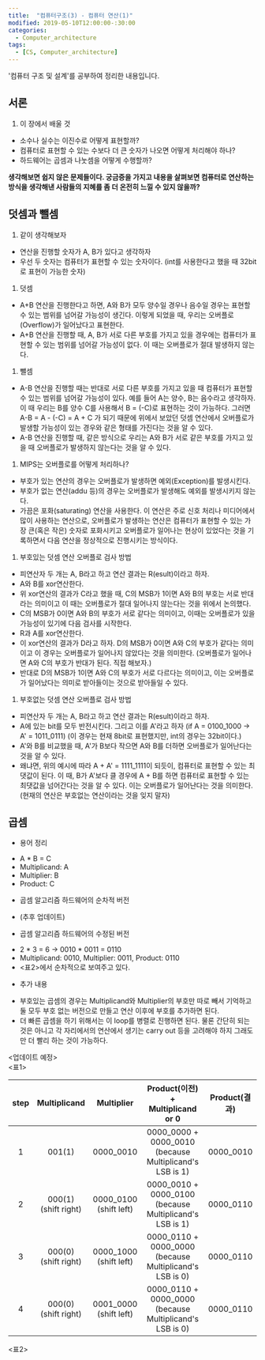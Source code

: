 ```yaml
---
title:  "컴퓨터구조(3) - 컴퓨터 연산(1)"
modified: 2019-05-10T12:00:00-:30:00
categories:
  - Computer_architecture
tags:
  - [CS, Computer_architecture]
---
```


'컴퓨터 구조 및 설계'를 공부하여 정리한 내용입니다.

## 서론
1. 이 장에서 배울 것
 - 소수나 실수는 이진수로 어떻게 표현할까?
 - 컴퓨터로 표현할 수 있는 수보다 더 큰 숫자가 나오면 어떻게 처리해야 하나?
 - 하드웨어는 곱셈과 나눗셈을 어떻게 수행할까?

**생각해보면 쉽지 않은 문제들이다. 궁금증을 가지고 내용을 살펴보면 컴퓨터로 연산하는 방식을 생각해낸 사람들의 지혜를 좀 더 온전히 느낄 수 있지 않을까?**

## 덧셈과 뺄셈
1. 같이 생각해보자
 - 연산을 진행할 숫자가 A, B가 있다고 생각하자
 - 우선 두 숫자는 컴퓨터가 표현할 수 있는 숫자이다. (int를 사용한다고 했을 때 32bit로 표현이 가능한 숫자)

1. 덧셈
 - A+B 연산을 진행한다고 하면, A와 B가 모두 양수일 경우나 음수일 경우는 표현할 수 있는 범위를 넘어갈 가능성이 생긴다. 이렇게 되었을 때, 우리는 오버플로(Overflow)가 일어났다고 표현한다.
 - A+B 연산을 진행할 때, A, B가 서로 다른 부호를 가지고 있을 경우에는 컴퓨터가 표현할 수 있는 범위를 넘어갈 가능성이 없다. 이 때는 오버플로가 절대 발생하지 않는다.

1. 뺄셈
 - A-B 연산을 진행할 때는 반대로 서로 다른 부호를 가지고 있을 때 컴퓨터가 표현할 수 있는 범위를 넘어갈 가능성이 있다. 예를 들어 A는 양수, B는 음수라고 생각하자. 이 때 우리는 B를 양수 C를 사용해서 B = (-C)로 표현하는 것이 가능하다. 그러면 A-B = A - (-C) = A + C 가 되기 때문에 위에서 보았던 덧셈 연산에서 오버플로가 발생할 가능성이 있는 경우와 같은 형태를 가진다는 것을 알 수 있다.
 - A-B 연산을 진행할 때, 같은 방식으로 우리는 A와 B가 서로 같은 부호를 가지고 있을 때 오버플로가 발생하지 않는다는 것을 알 수 있다.

1. MIPS는 오버플로를 어떻게 처리하나?
 - 부호가 있는 연산의 경우는 오버플로가 발생하면 예외(Exception)를 발생시킨다.
 - 부호가 없는 연산(addu 등)의 경우는 오버플로가 발생해도 예외를 발생시키지 않는다.
 - 가끔은 포화(saturating) 연산을 사용한다. 이 연산은 주로 신호 처리나 미디어에서 많이 사용하는 연산으로, 오버플로가 발생하는 연산은 컴퓨터가 표현할 수 있는 가장 큰(혹은 작은) 숫자로 포화시키고 오버플로가 일어나는 현상이 있었다는 것을 기록하면서 다음 연산을 정상적으로 진행시키는 방식이다.

1. 부호있는 덧셈 연산 오버플로 검사 방법
 - 피연산자 두 개는 A, B라고 하고 연산 결과는 R(esult)이라고 하자.
 - A와 B를 xor연산한다.
 - 위 xor연산의 결과가 C라고 했을 때, C의 MSB가 1이면 A와 B의 부호는 서로 반대라는 의미이고 이 때는 오버플로가 절대 일어나지 않는다는 것을 위에서 논의했다.
 - C의 MSB가 0이면 A와 B의 부호가 서로 같다는 의미이고, 이때는 오버플로가 있을 가능성이 있기에 다음 검사를 시작한다.
 - R과 A를 xor연산한다.
 - 이 xor연산의 결과가 D라고 하자. D의 MSB가 0이면 A와 C의 부호가 같다는 의미이고 이 경우는 오버플로가 일어나지 않았다는 것을 의미한다. (오버플로가 일어나면 A와 C의 부호가 반대가 된다. 직접 해보자.)
 - 반대로 D의 MSB가 1이면 A와 C의 부호가 서로 다르다는 의미이고, 이는 오버플로가 일어났다는 의미로 받아들이는 것으로 받아들일 수 있다.

1. 부호없는 덧셈 연산 오버플로 검사 방법
 - 피연산자 두 개는 A, B라고 하고 연산 결과는 R(esult)이라고 하자.
 - A에 있는 bit를 모두 반전시킨다. 그리고 이를 A'라고 하자 (if A = 0100_1000 -> A' = 1011_0111) (이 경우는 현재 8bit로 표현했지만, int의 경우는 32bit이다.)
 - A'와 B를 비교했을 때, A'가 B보다 작으면 A와 B를 더하면 오버플로가 일어난다는 것을 알 수 있다.
 - 왜냐면, 위의 예시에 따라 A + A' = 1111_1111이 되듯이, 컴퓨터로 표현할 수 있는 최댓값이 된다. 이 때, B가 A'보다 클 경우에 A + B를 하면 컴퓨터로 표현할 수 있는 최댓값을 넘어간다는 것을 알 수 있다. 이는 오버플로가 일어난다는 것을 의미한다. (현재의 연산은 부호없는 연산이라는 것을 잊지 말자)


## 곱셈
+ 용어 정리
 - A \* B = C
 - Multiplicand: A
 - Multiplier: B
 - Product: C

+ 곱셈 알고리즘 하드웨어의 순차적 버전
 - (추후 업데이트)

+ 곱셈 알고리즘 하드웨어의 수정된 버전
 - 2 \* 3 = 6 -> 0010 \* 0011 = 0110
 - Multiplicand: 0010, Multiplier: 0011, Product: 0110
 - <표2>에서 순차적으로 보여주고 있다.

+ 추가 내용
 - 부호있는 곱셈의 경우는 Multiplicand와 Multiplier의 부호만 따로 빼서 기억하고 둘 모두 부호 없는 버전으로 만들고 연산 이후에 부호를 추가하면 된다.
 - 더 빠른 곱셈을 하기 위해서는 이 loop를 병렬로 진행하면 된다. 물론 간단히 되는 것은 아니고 각 자리에서의 연산에서 생기는 carry out 등을 고려해야 하지 그래도 만 더 빨리 하는 것이 가능하다.


<업데이트 예정><br>
<표1>


 |step|Multiplicand|Multiplier|Product(이전) + Multiplicand or 0|Product(결과)|
 |:---:|:---:|:---:|:---:|:---:|
 |1|001(1)|0000_0010|0000_0000 + 0000_0010<br>(because Multiplicand's LSB is 1)|0000_0010|
 |2|000(1)<br>(shift right)|0000_0100<br>(shift left)|0000_0010 + 0000_0100<br>(because Multiplicand's LSB is 1)|0000_0110|
 |3|000(0)<br>(shift right)|0000_1000<br>(shift left)|0000_0110 + 0000_0000<br>(because Multiplicand's LSB is 0)|0000_0110|
 |4|000(0)<br>(shift right)|0001_0000<br>(shift left)|0000_0110 + 0000_0000<br>(because Multiplicand's LSB is 0)|0000_0110|
<표2>
